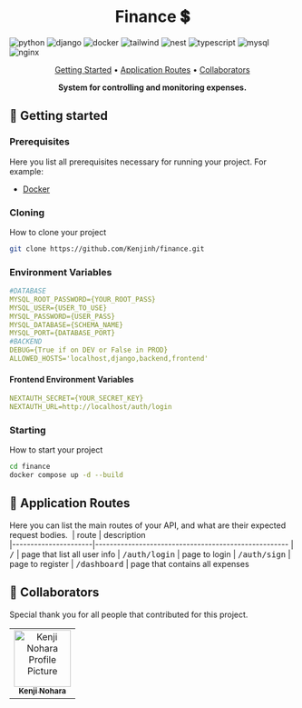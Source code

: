 [PYTHON__BADGE]: https://img.shields.io/badge/python-c5dbec?style=for-the-badge&logo=Python
[DJANGO__BADGE]: https://img.shields.io/badge/django-092E20?style=for-the-badge&logo=django
[DOCKER__BADGE]: https://img.shields.io/badge/Docker-FFFFFF?style=for-the-badge&logo=Docker
[TYPESCRIPT__BADGE]: https://img.shields.io/badge/typescript-D4FAFF?style=for-the-badge&logo=typescript
[NEXT__BADGE]: https://img.shields.io/badge/next-000000?style=for-the-badge&logo=nextdotjs
[TAILWIND__BADGE]: https://img.shields.io/badge/tailwindcss-cef6fd?style=for-the-badge&logo=tailwindcss
[MYSQL__BADGE]: https://img.shields.io/badge/mysql-FFFFFF?style=for-the-badge&logo=mysql
[NGINX__BADGE]: https://img.shields.io/badge/nginx-009639?style=for-the-badge&logo=nginx

<h1 align="center" style="font-weight: bold;">Finance 💲</h1>

![python][PYTHON__BADGE]
![django][DJANGO__BADGE]
![docker][DOCKER__BADGE]
![tailwind][TAILWIND__BADGE]
![nest][NEXT__BADGE]
![typescript][TYPESCRIPT__BADGE]
![mysql][MYSQL__BADGE]
![nginx][NGINX__BADGE]

<p align="center">
 <a href="#started">Getting Started</a> • 
  <a href="#routes">Application Routes</a> •
 <a href="#colab">Collaborators</a>
</p>

<p align="center">
  <b>System for controlling and monitoring expenses.</b>
</p>

<h2 id="started">🚀 Getting started</h2>

<h3>Prerequisites</h3>

Here you list all prerequisites necessary for running your project. For example:

- [Docker](https://github.com/)

<h3>Cloning</h3>

How to clone your project

```bash
git clone https://github.com/Kenjinh/finance.git
```

<h3> Environment Variables</h2>

```yaml
#DATABASE
MYSQL_ROOT_PASSWORD={YOUR_ROOT_PASS}
MYSQL_USER={USER_TO_USE}
MYSQL_PASSWORD={USER_PASS}
MYSQL_DATABASE={SCHEMA_NAME}
MYSQL_PORT={DATABASE_PORT}
#BACKEND
DEBUG={True if on DEV or False in PROD}
ALLOWED_HOSTS='localhost,django,backend,frontend'
```

<h4> Frontend Environment Variables</h4>

```yaml
NEXTAUTH_SECRET={YOUR_SECRET_KEY}
NEXTAUTH_URL=http://localhost/auth/login
```

<h3>Starting</h3>

How to start your project

```bash
cd finance
docker compose up -d --build
```

<h2 id="routes">📍 Application Routes</h2>

Here you can list the main routes of your API, and what are their expected request bodies.
​
| route | description  
|----------------------|-----------------------------------------------------
| <kbd>/</kbd> | page that list all user info
| <kbd>/auth/login</kbd> | page to login
| <kbd>/auth/sign</kbd> | page to register
| <kbd>/dashboard</kbd> | page that contains all expenses

<h2 id="colab">🤝 Collaborators</h2>

Special thank you for all people that contributed for this project.

<table>
  <tr>
    <td align="center">
      <a href="#">
        <img src="https://avatars.githubusercontent.com/u/70982015?s=400&u=e949368d904154aa35da5e2ef8cfd1bae1a829a0&v=4" width="100px;" alt="Kenji Nohara Profile Picture"/><br>
        <sub>
          <b>Kenji Nohara</b>
        </sub>
      </a>
    </td>
  </tr>
</table>
